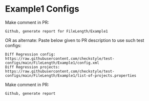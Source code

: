# Example1 Configs
Make comment in PR:
```
Github, generate report for FileLength/Example1
```
OR as alternate:
Paste below given to PR description to use such test configs:
```
Diff Regression config: https://raw.githubusercontent.com/checkstyle/test-configs/main/FileLength/Example1/config.xml
Diff Regression projects: https://raw.githubusercontent.com/checkstyle/test-configs/main/FileLength/Example1/list-of-projects.properties
```
Make comment in PR:
```
Github, generate report
```
